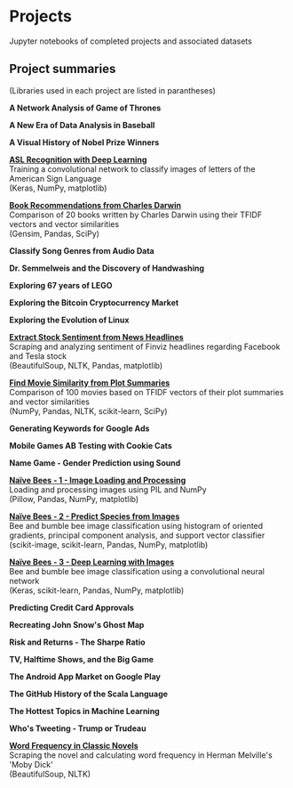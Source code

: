 # Projects
Jupyter notebooks of completed projects and associated datasets

## Project summaries
(Libraries used in each project are listed in parantheses)

**A Network Analysis of Game of Thrones**


**A New Era of Data Analysis in Baseball**


**A Visual History of Nobel Prize Winners**


[**ASL Recognition with Deep Learning**](https://github.com/Stas-Medvedev/Projects/tree/main/ASL%20Recognition%20with%20Deep%20Learning)  
Training a convolutional network to classify images of letters of the American Sign Language  
(Keras, NumPy, matplotlib)


[**Book Recommendations from Charles Darwin**](https://github.com/Stas-Medvedev/Projects/tree/main/Book%20Recommendations%20from%20Charles%20Darwin)  
Comparison of 20 books written by Charles Darwin using their TFIDF vectors and vector similarities  
(Gensim, Pandas, SciPy)

**Classify Song Genres from Audio Data**


**Dr. Semmelweis and the Discovery of Handwashing**


**Exploring 67 years of LEGO**


**Exploring the Bitcoin Cryptocurrency Market**


**Exploring the Evolution of Linux**


[**Extract Stock Sentiment from News Headlines**](https://github.com/Stas-Medvedev/Projects/tree/main/Extract%20Stock%20Sentiment%20from%20News%20Headlines)  
Scraping and analyzing sentiment of Finviz headlines regarding Facebook and Tesla stock  
(BeautifulSoup, NLTK, Pandas, matplotlib)

[**Find Movie Similarity from Plot Summaries**](https://github.com/Stas-Medvedev/Projects/tree/main/Find%20Movie%20Similarity%20from%20Plot%20Summaries)  
Comparison of 100 movies based on TFIDF vectors of their plot summaries and vector similarities  
(NumPy, Pandas, NLTK, scikit-learn, SciPy)

**Generating Keywords for Google Ads**


**Mobile Games AB Testing with Cookie Cats**


**Name Game - Gender Prediction using Sound**


[**Naïve Bees - 1 - Image Loading and Processing**](https://github.com/Stas-Medvedev/Projects/tree/main/Na%C3%AFve%20Bees%20-%201%20-%20Image%20Loading%20and%20Processing)  
Loading and processing images using PIL and NumPy  
(Pillow, Pandas, NumPy, matplotlib)

[**Naïve Bees - 2 - Predict Species from Images**](https://github.com/Stas-Medvedev/Projects/tree/main/Na%C3%AFve%20Bees%20-%202%20-%20Predict%20Species%20from%20Images)  
Bee and bumble bee image classification using histogram of oriented gradients, principal component analysis, and support vector classifier  
(scikit-image, scikit-learn, Pandas, NumPy, matplotlib)

[**Naïve Bees - 3 - Deep Learning with Images**](https://github.com/Stas-Medvedev/Projects/tree/main/Na%C3%AFve%20Bees%20-%203%20-%20Deep%20Learning%20with%20Images)  
Bee and bumble bee image classification using a convolutional neural network  
(Keras, scikit-learn, Pandas, NumPy, matplotlib)

**Predicting Credit Card Approvals**


**Recreating John Snow's Ghost Map**


**Risk and Returns - The Sharpe Ratio**


**TV, Halftime Shows, and the Big Game**


**The Android App Market on Google Play**


**The GitHub History of the Scala Language**


**The Hottest Topics in Machine Learning**


**Who's Tweeting - Trump or Trudeau**


[**Word Frequency in Classic Novels**](https://github.com/Stas-Medvedev/Projects/tree/main/Word%20Frequency%20in%20Classic%20Novels)  
Scraping the novel and calculating word frequency in Herman Melville's 'Moby Dick'  
(BeautifulSoup, NLTK)
